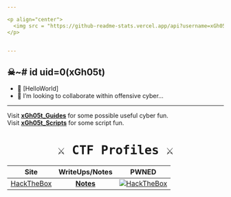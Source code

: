 ```yaml
---

<p align="center">
  <img src = "https://github-readme-stats.vercel.app/api?username=xGh05t&show_icons=true&theme=dracula">
</p>


---
```

## ☠~# id uid=0(xGh05t)
- 👋 [HelloWorld]
- 👾 I’m looking to collaborate within offensive cyber...

---
Visit [**xGh05t_Guides**](https://github.com/xGh05t/xGuides) for some possible useful cyber fun.
<br>
Visit [**xGh05t_Scripts**](https://github.com/xGh05t/xScripts) for some script fun.

<h1 align="center">
  <samp>
    <b>
       ⚔️ CTF Profiles ⚔️
    </b>
  </samp>
</h1>

<div align="center">
  
| Site | WriteUps/Notes | PWNED | 
|:---:|:---:|:---:|
| [HackTheBox](https://app.hackthebox.com/profile/355956) | [**Notes**](https://github.com/xGh05t/HTB) | <a href="https://www.hackthebox.com/profile/355956"><img src="http://www.hackthebox.com/badge/image/355956" alt="HackTheBox"></a> |

  
</div>

